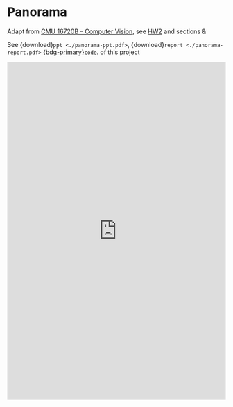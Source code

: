 # Panorama
Adapt from [CMU 16720B – Computer Vision](http://ci2cv.net/16720b/schedule/), see [HW2](https://github.com/jingwenh/Computer-Vision-CMU-16720B/blob/master/HW2_Feature_Descriptors_Homographies_RANSAC/homework2.pdf) and sections [](../../../9/1/sift.ipynb) & [](../../../9/2/homography.md) 

See {download}`ppt <./panorama-ppt.pdf>`, {download}`report <./panorama-report.pdf>` [{bdg-primary}`code`](https://github.com/EeToSe/image-cv/tree/main/cmu_cv/panorama). of this project

<iframe src="https://docs.google.com/viewerng/viewer?url=https://eetose.github.io/_downloads/48e20dfb8f30e5014d0cb992a7094e4f/matching%20with%20SIFT.pdf&embedded=true" frameborder="0" height="780" width="100%">
</iframe>